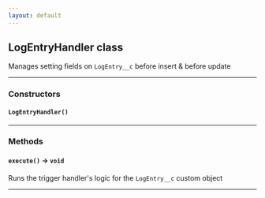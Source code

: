 ```yaml
---
layout: default
---
```

## LogEntryHandler class

Manages setting fields on `LogEntry__c` before insert & before update

---
### Constructors
#### `LogEntryHandler()`
---
### Methods
#### `execute()` → `void`

Runs the trigger handler's logic for the `LogEntry__c` custom object

---
